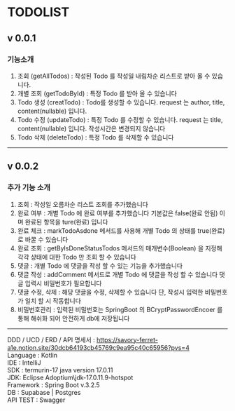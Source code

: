 # TODOLIST 
## v 0.0.1
### 기능소개
 1. 조회 (getAllTodos) : 작성된 Todo 를 작성일 내림차순 리스트로 받아 올 수 있습니다.
 2. 개별 조회 (getTodoById) : 특정 Todo 를 받아 올 수 있습니다
 3. Todo 생성 (creatTodo) : Todo를 생성할 수 있습니다. request 는 author, title, content(nullable) 입니다.
 4. Todo 수정 (updateTodo) : 특정 Todo 를 수정할 수 있습니다. request 는 title, content(nullable) 입니다. 작성시간은 변경되지 않습니다
 5. Todo 삭제 (deleteTodo) : 특정 Todo 를 삭제할 수 있습니다
---------------
## v 0.0.2
### 추가 기능 소개
 1. 조회 : 작성일 오름차순 리스트 조회를 추가했습니다
 2. 완료 여부 : 개별 Todo 에 완료 여부를 추가했습니다 기본값은 false(완료 안됨) 이며 완료된 항목을 ture(완료) 입니다
 3. 완료 체크 : markTodoAsdone 메서드를 사용해 개별 Todo 의 상태를 true(완료) 로 바꿀 수 있습니다
 4. 완료 조회 : getByIsDoneStatusTodos 메서드의 매개변수(Boolean) 을 지정해 각각 상태에 대한 Todo 만 조회 할 수 있습니다
 5. 댓글 : 개별 Todo 에 댓글을 작성 할 수 있는 기능을 추가했습니다
 6. 댓글 작성 : addComment 메서드로 개별 Todo 에 댓글을 작성 할 수 있습니다 댓글 입력시 비밀번호가 필요합니다
 7. 댓글 수정, 삭제 : 해당 댓글을 수정, 삭제할 수 있습니다 단, 작성시 입력한 비밀번호가 일치 할 시 작동합니다
 8. 비밀번호관리 : 입력된 비밀번호는 SpringBoot 의 BCryptPasswordEncoer 를 통해 해쉬화 되어 안전하게 db에 저장됩니다
-----------------
DDD / UCD / ERD / API 명세서 : https://savory-ferret-a1e.notion.site/30dcb64193cb45769c9ea95c40c65956?pvs=4 <br>
Language : Kotlin <br>
IDE : IntelliJ <br>
SDK : termurin-17 java version 17.0.11 <br>
JDK: Eclipse Adoptium\jdk-17.0.11.9-hotspot <br>
Framework : Spring Boot v.3.2.5 <br>
DB : Supabase | Postgres <br>
API TEST : Swagger
